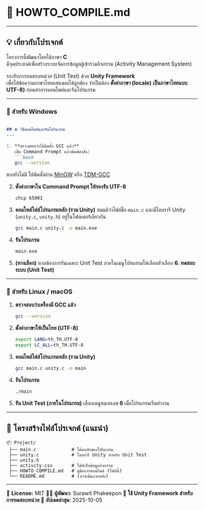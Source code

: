 # 🧩 HOWTO_COMPILE.md
---
## 💡 เกี่ยวกับโปรเจกต์
โครงการนี้พัฒนาโดยใช้ภาษา **C**  
มีจุดประสงค์เพื่อสร้างระบบจัดการข้อมูลผู้เข้าร่วมกิจกรรม (Activity Management System)  

รองรับการทดสอบหน่วย (Unit Test) ด้วย **Unity Framework**  
เพื่อให้ข้อความภาษาไทยแสดงผลได้ถูกต้อง จำเป็นต้อง **ตั้งค่าภาษา (locale) เป็นภาษาไทยแบบ UTF-8)** ก่อนทำการคอมไพล์และรันโปรแกรม

---
### 🔹 สำหรับ Windows
````markdown

## ⚙️ วิธีคอมไพล์และรันโปรแกรม
---

1. **ตรวจสอบว่าได้ติดตั้ง GCC แล้ว**  
   เปิด Command Prompt แล้วพิมพ์คำสั่ง:
   ```bash
   gcc --version
````

หากยังไม่มี ให้ติดตั้งผ่าน [MinGW](https://sourceforge.net/projects/mingw/) หรือ [TDM-GCC](https://jmeubank.github.io/tdm-gcc/)

2. **ตั้งค่าภาษาใน Command Prompt ให้รองรับ UTF-8**

   ```bash
   chcp 65001
   ```

3. **คอมไพล์ไฟล์โปรแกรมหลัก (รวม Unity)**
   สมมติว่าไฟล์ชื่อ `main.c` และมีไลบรารี Unity (`unity.c`, `unity.h`) อยู่ในโฟลเดอร์เดียวกัน

   ```bash
   gcc main.c unity.c -o main.exe
   ```

4. **รันโปรแกรม**

   ```bash
   main.exe
   ```

5. **(ทางเลือก)** หากต้องการรันเฉพาะ Unit Test
   ภายในเมนูโปรแกรมให้เลือกตัวเลือก **6. ทดสอบระบบ (Unit Test)**

---

### 🔹 สำหรับ Linux / macOS

1. **ตรวจสอบว่าเครื่องมี GCC แล้ว**

   ```bash
   gcc --version
   ```

2. **ตั้งค่าภาษาให้เป็นไทย (UTF-8)**

   ```bash
   export LANG=th_TH.UTF-8
   export LC_ALL=th_TH.UTF-8
   ```

3. **คอมไพล์ไฟล์โปรแกรมหลัก (รวม Unity)**

   ```bash
   gcc main.c unity.c -o main
   ```

4. **รันโปรแกรม**

   ```bash
   ./main
   ```

5. **รัน Unit Test (ภายในโปรแกรม)**
   เลือกเมนูหมายเลข **6** เมื่อโปรแกรมเริ่มทำงาน

---

## 🧱 โครงสร้างไฟล์โปรเจกต์ (แนะนำ)

```
📦 Project/
 ├── main.c             # โค้ดหลักของโปรแกรม
 ├── unity.c            # ไลบรารี Unity สำหรับ Unit Test
 ├── unity.h
 ├── activity.csv       # ไฟล์เก็บข้อมูลกิจกรรม
 ├── HOWTO_COMPILE.md   # คู่มือการคอมไพล์ (ไฟล์นี้)
 └── README.md          # (อาจเพิ่มภายหลัง)
```

---

📄 **License:** MIT
👨‍💻 **ผู้พัฒนา:** Surawit Phakeepon
🧪 **ใช้ Unity Framework สำหรับการทดสอบหน่วย**
📅 **อัปเดตล่าสุด:** 2025-10-05


